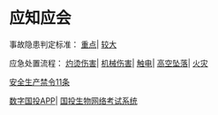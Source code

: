 # 应知应会

事故隐患判定标准：
[重点](zdsgyh.md)|
[较大](jdsgyh.md)

应急处置流程：
[灼烫伤害](yjcz_ztsh.md)|
[机械伤害](yjcz_jxsh.md)|
[触电](yjcz_cd.md)|
[高空坠落](yjcz_gkzl.md)|
[火灾](yjcz_hz.md)

[安全生产禁令11条](scjl.md)

[数字国投APP](https://newapp.sdic.com.cn)|
[国投生物网络考试系统](http://exam.gtswims.com)

